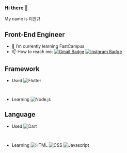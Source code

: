 ### Hi there 👋
My name is 이진규

## Front-End Engineer
- 🌱 I’m currently learning FastCampus
- 📫 How to reach me: 
[![Gmail Badge](https://img.shields.io/badge/Gmail-d14836?style=flat-square&logo=Gmail&logoColor=white&link=mailto:snugyun01@gmail.com)](mailto:hippo9851@gmail.com)
[![Instgram Badge](https://img.shields.io/badge/Instagram-000000?style=flat-square&logo=instagram&link=https://www.instagram.com/jingyu9851/)](https://www.instagram.com/jingyu9851/)

## Framework

- Used <img alt="Flutter" src ="https://img.shields.io/badge/Flutter-02569B.svg?&style=for-the-badge&logo=Flutter&logoColor=white"/>
<br/>

- Learning <img alt="Node.js" src ="https://img.shields.io/badge/Node.js-339933.svg?&style=for-the-badge&logo=Node.js&logoColor=white"/>

## Language

- Used <img alt="Dart" src ="https://img.shields.io/badge/Dart-0175C2.svg?&style=for-the-badge&logo=Dart&logoColor=white"/>
<br/>

- Learning <img alt="HTML" src ="https://img.shields.io/badge/HTML5-E34F26.svg?&style=for-the-badge&logo=HTML5&logoColor=white"/> <img alt="CSS" src ="https://img.shields.io/badge/CSS-1572B6.svg?&style=for-the-badge&logo=CSS3&logoColor=white"/> <img alt="Javascript" src ="https://img.shields.io/badge/Javascript-F7DF1E.svg?&style=for-the-badge&logo=Javascript&logoColor=black"/>
